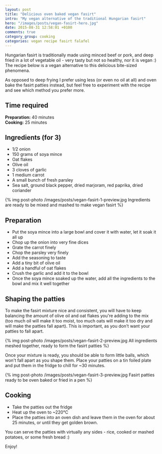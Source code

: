 ```yaml
---
layout: post
title: "Delicious oven baked vegan fasirt"
intro: "My vegan alternative of the traditional Hungarian fasirt"
hero: "/images/posts/vegan-fasirt-hero.jpg"
date: 2015-08-31 12:58:01 +0100
comments: true
category_group: cooking
categories: vegan recipe fasirt falafel
---
```


<p class="post-intro">Hungarian fasirt is traditionally made using minced beef or pork, and deep fried in a lot of vegetable oil - very tasty but not so healthy, nor it is vegan :) The recipe below is a vegan alternative to this delicious bite-sized phenomena.</p>

As opposed to deep frying I prefer using less (or even no oil at all) and oven bake the fasirt patties instead, but feel free to experiment with the recipe and see which method you prefer more.

## Time required

**Preparation:**	 	40 minutes	
**Cooking:**	 		25 minutes

## Ingredients (for 3)

* 1/2 onion
* 150 grams of soya mince
* Oat flakes
* Olive oil
* 3 cloves of garlic
* 1 medium carrot
* A small bunch of fresh parsley
* Sea salt, ground black pepper, dried marjoram, red paprika, dried coriander

{% img post-photo /images/posts/vegan-fasirt-1-preview.jpg Ingredients are ready to be mixed and mashed to make vegan fasirt %}

## Preparation

* Put the soya mince into a large bowl and cover it with water, let it soak it all up
* Chop up the onion into very fine dices
* Grate the carrot finely
* Chop the parsley very finely
* Add the seasoning to taste
* Add a tiny bit of olive oil
* Add a handful of oat flakes
* Crush the garlic and add it to the bowl
* Once the soya mince soaked up the water, add all the ingredients to the bowl and mix it well together

## Shaping the patties

To make the fasirt mixture nice and consistent, you will have to keep balancing the amount of olive oil and oat flakes you're adding to the mix (too much oil will make it too moist, too much oats will make it too dry and will make the patties fall apart). This is important, as you don't want your patties to fall apart.

{% img post-photo /images/posts/vegan-fasirt-2-preview.jpg All ingredients meshed together, ready to form the fasirt patties %}

Once your mixture is ready, you should be able to form little balls, which won't fall apart as you shape them. Place your patties on a tin foiled plate and put them in the fridge to chill for ~30 minutes.

{% img post-photo /images/posts/vegan-fasirt-3-preview.jpg Fasirt patties ready to be oven baked or fried in a pen %}

## Cooking

* Take the patties out the fridge
* Heat up the oven to ~220°C
* Place the patties into an oven dish and leave them in the oven for about 25 minutes, or until they get golden brown.

You can serve the patties with virtually any sides - rice, cooked or mashed potatoes, or some fresh bread :)

Enjoy!